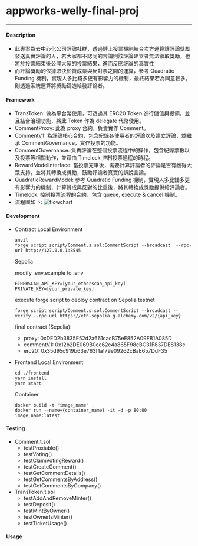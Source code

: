 # appworks-welly-final-proj

---
#### Description
- 此專案為去中心化公司評論社群，透過鏈上投票機制結合次方運算讓評論獎勵發送真實評論的人，若大家都不認同的言論則該評論建立者無法領取獎勵，也將於投票結束後公開大家的投票結果，進而反應評論的真實性
- 而評論獎勵的依據取決於贊成票與反對票之間的運算，參考 Quadratic Funding 機制，實現人多比錢多更有影響力的機制，最終結果若為同意較多，則透過系統運算將獎勵鑄造給發評論者。
#### Framework
- TransToken: 做為平台幣使用，可透過其 ERC20 Token 進行儲值與提領，並且結合治理功能，將此 Token 作為 delegate 代幣使用。
- CommentProxy: 此為 proxy 合約，負責實作 Comment。
- CommentV1: 為評論核心合約，包含紀錄各使用者的評論以及建立評論，並繼承 CommentGovernance，實作投票的功能。
- CommentGovernance: 負責評論在整個投票流程中的操作，包含紀錄票數以及投票等相關動作，並藉由 Timelock 控制投票過程的時程。
- RewardModelInterface: 當投票完畢後，需要計算評論者的評論是否有獲得大眾支持，並將其轉換成獎勵，鼓勵評論者真實的訴說言論。
- QuadraticRewardModel: 參考 Quadratic Funding 機制，實現人多比錢多更有影響力的機制，計算贊成與反對的比重後，將其轉換成獎勵提供給評論者。
- Timelock: 控制投票流程的合約，包含 queue, execute & cancel 機制。
- 流程圖如下:
![flowchart](https://storage.googleapis.com/appworks_final_project/flowcharts.png)

#### Development
- Contract
	Local Environment
	```
	anvil
	forge script script/Comment.s.sol:CommentScript --broadcast  --rpc-url http://127.0.0.1:8545 
	```
	Sepolia
  
    modify .env.example to .env
    ```
    ETHERSCAN_API_KEY=[your_etherscan_api_key]
    PRIVATE_KEY=[your_private_key]
    ```
    execute forge script to deploy contract on Sepolia testnet
	```
	forge script script/Comment.s.sol:CommentScript --broadcast --verify --rpc-url https://eth-sepolia.g.alchemy.com/v2/{api_key} 
	```

	final contract (Sepolia):
	- proxy: 0xDED2b3835E52d2a661cacB75eE852A09FB1A085D
	- commentV1: 0x12b2DE069B0ce62c4a865F98cBC31F837DE8138c
	- erc20: 0x35d95c919b63e763f1a179e09262cBaE657DdF35

- Frontend
	Local Environment
	```
	cd ./frontend
	yarn install
	yarn start 
	```
	Container
	```
	docker build -t "image_name" .
	docker run --name={container_name} -it -d -p 80:80 image_name:latest
	```	
#### Testing
+ Comment.t.sol
  - testProxiable()
  - testVoting()
  - testClaimVotingReward()
  - testCreateComment()
  - testGetCommentDetails()
  - testGetCommentsByAddress()
  - testGetCommentsByCompany()
+ TransToken.t.sol
  - testAddAndRemoveMinter()
  - testDeposit()
  - testMintByOwner()
  - testOwnerIsMinter()
  - testTicketUsage()
#### Usage